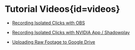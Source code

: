 <div class='panel fade js-scroll-anim' data-anim='fade'>
  
# Tutorial Videos{id=videos}

- [Recording Isolated Clicks with OBS](https://youtu.be/YNlRUVk3oE8?feature=shared)

- [Recording Isolated Clicks with NVIDIA App / Shadowplay](https://youtu.be/IP-3dJw0uMY?feature=shared)

- [Uploading Raw Footage to Google Drive](https://youtu.be/3LeRPX9bETw?feature=shared)

</div>
